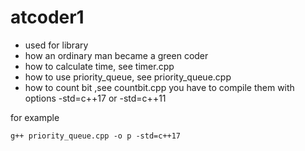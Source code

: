 <!--
Command + K の後に V
-->
# atcoder1
 - used for library
 - how an ordinary man became a green coder
 - how to calculate time, see timer.cpp
 - how to use priority_queue, see priority_queue.cpp
 - how to count bit ,see countbit.cpp
 you have to compile them with options  -std=c++17 or  -std=c++11

 for example
 ```
 g++ priority_queue.cpp -o p -std=c++17
 ```
